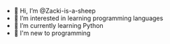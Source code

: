 - 🐑 Hi, I’m @Zacki-is-a-sheep 
- 👀 I’m interested in learning programming languages
- 🌱 I’m currently learning Python
- 👾 I'm new to programming

<!---
Zacki-is-a-sheep/Zacki-is-a-sheep is a ✨ special ✨ repository because its `README.md` (this file) appears on your GitHub profile.
You can click the Preview link to take a look at your changes.
--->
